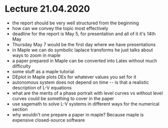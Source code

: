 # Lecture 21.04.2020

- the report should be very well structured from the beginning
- how can we convey the topic most effectively
- deadline for the report is May 5, for presentation and all of it it's 14th May
- Thursday May 7 would be the first day where we have presentations
- in Maple we can do symbolic laplace transforms he just talks about ways to
zoom in maple
- a paper prepared in Maple can be converted into Latex without much difficulty
- some stuff as a maple tutorial
- DEplot in Maple plots DEs for whatever values you set for it
- autonomous system does not depend on time -- is that a realistic description
of L-V equations
- what are the merits of a phase portrait with level curves vs without level
curves could be something to cover in the paper
- use sagemath to solve L-V systems in different ways for the numerical section
- why wouldn't one prepare a paper in maple? Because maple is expensive
closed-source software
